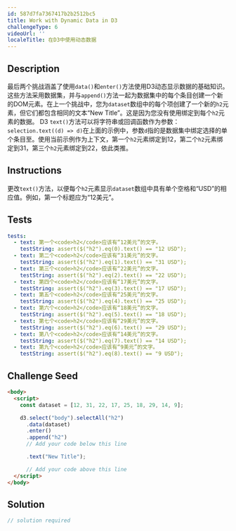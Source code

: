 ```yaml
---
id: 587d7fa7367417b2b2512bc5
title: Work with Dynamic Data in D3
challengeType: 6
videoUrl: ''
localeTitle: 在D3中使用动态数据
---
```


## Description
<section id="description">最后两个挑战涵盖了使用<code>data()</code>和<code>enter()</code>方法使用D3动态显示数据的基础知识。这些方法采用数据集，并与<code>append()</code>方法一起为数据集中的每个条目创建一个新的DOM元素。在上一个挑战中，您为<code>dataset</code>数组中的每个项创建了一个新的<code>h2</code>元素，但它们都包含相同的文本“New Title”。这是因为您没有使用绑定到每个<code>h2</code>元素的数据。 D3 <code>text()</code>方法可以将字符串或回调函数作为参数： <code>selection.text((d) =&gt; d)</code>在上面的示例中，参数<code>d</code>指的是数据集中绑定选择的单个条目至。使用当前示例作为上下文，第一个<code>h2</code>元素绑定到12，第二个<code>h2</code>元素绑定到31，第三个<code>h2</code>元素绑定到22，依此类推。 </section>

## Instructions
<section id="instructions">更改<code>text()</code>方法，以便每个<code>h2</code>元素显示<code>dataset</code>数组中具有单个空格和“USD”的相应值。例如，第一个标题应为“12美元”。 </section>

## Tests
<section id='tests'>

```yml
tests:
  - text: 第一个<code>h2</code>应该有“12美元”的文字。
    testString: assert($("h2").eq(0).text() == "12 USD");
  - text: 第二个<code>h2</code>应该有“31美元”的文字。
    testString: assert($("h2").eq(1).text() == "31 USD");
  - text: 第三个<code>h2</code>应该有“22美元”的文字。
    testString: assert($("h2").eq(2).text() == "22 USD");
  - text: 第四个<code>h2</code>应该有“17美元”的文字。
    testString: assert($("h2").eq(3).text() == "17 USD");
  - text: 第五个<code>h2</code>应该有“25美元”的文字。
    testString: assert($("h2").eq(4).text() == "25 USD");
  - text: 第六个<code>h2</code>应该有“18美元”的文字。
    testString: assert($("h2").eq(5).text() == "18 USD");
  - text: 第七个<code>h2</code>应该有“29美元”的文字。
    testString: assert($("h2").eq(6).text() == "29 USD");
  - text: 第八个<code>h2</code>应该有“14美元”的文字。
    testString: assert($("h2").eq(7).text() == "14 USD");
  - text: 第九个<code>h2</code>应该有“9美元”的文字。
    testString: assert($("h2").eq(8).text() == "9 USD");

```

</section>

## Challenge Seed
<section id='challengeSeed'>

<div id='html-seed'>

```html
<body>
  <script>
    const dataset = [12, 31, 22, 17, 25, 18, 29, 14, 9];

    d3.select("body").selectAll("h2")
      .data(dataset)
      .enter()
      .append("h2")
      // Add your code below this line

      .text("New Title");

      // Add your code above this line
  </script>
</body>

```

</div>



</section>

## Solution
<section id='solution'>

```js
// solution required
```
</section>
